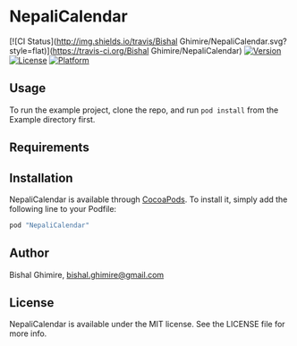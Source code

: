 # NepaliCalendar

[![CI Status](http://img.shields.io/travis/Bishal Ghimire/NepaliCalendar.svg?style=flat)](https://travis-ci.org/Bishal Ghimire/NepaliCalendar)
[![Version](https://img.shields.io/cocoapods/v/NepaliCalendar.svg?style=flat)](http://cocoapods.org/pods/NepaliCalendar)
[![License](https://img.shields.io/cocoapods/l/NepaliCalendar.svg?style=flat)](http://cocoapods.org/pods/NepaliCalendar)
[![Platform](https://img.shields.io/cocoapods/p/NepaliCalendar.svg?style=flat)](http://cocoapods.org/pods/NepaliCalendar)

## Usage

To run the example project, clone the repo, and run `pod install` from the Example directory first.

## Requirements

## Installation

NepaliCalendar is available through [CocoaPods](http://cocoapods.org). To install
it, simply add the following line to your Podfile:

```ruby
pod "NepaliCalendar"
```

## Author

Bishal Ghimire, bishal.ghimire@gmail.com

## License

NepaliCalendar is available under the MIT license. See the LICENSE file for more info.
